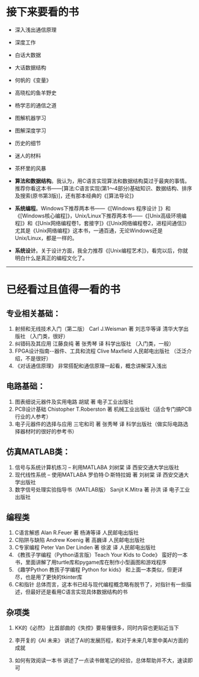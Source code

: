 # 接下来要看的书
* 深入浅出通信原理
* 深度工作
* 白话大数据
* 大话数据结构
* 何帆的《变量》
* 高晓松的鱼羊野史
* 杨学志的通信之道
* 图解机器学习
* 图解深度学习
* 历史的细节
* 迷人的材料
* 茶杯里的风暴

*   **算法和数据结构**。我认为，用C语言实现算法和数据结构莫过于最爽的事情。推荐你看这本书——[算法:C语言实现(第1～4部分)基础知识、数据结构、排序及搜索(原书第3版)]，还有那本经典的《[算法导论]》
*   **系统编程**。Windows下推荐两本书——《[Windows 程序设计 ]》和《[Windows核心编程]》，Unix/Linux下推荐两本书——《[Unix高级环境编程]》和《[Unix网络编程卷1，套接字]》《[Unix网络编程卷2，进程间通信]》尤其是《Unix网络编程》这本书，一通百通，无论Windows还是Unix/Linux，都是一样的。
*   **系统设计**。关于设计方面，我全力推荐《[Unix编程艺术]》，看完以后，你就明白什么是真正的编程文化了。

***
# 已经看过且值得一看的书
## 专业相关基础：
1. 射频和无线技术入门（第二版） Carl J.Weisman 著 刘志华等译 清华大学出版社
（入门类，很好）
2. 纠错码及其应用  江藤良纯 著 张秀琴 译  科学出版社
（入门类，一般）
3. FPGA设计指南--器件、工具和流程 Clive Maxfield 人民邮电出版社
（泛泛介绍，不是很好）
4. 《对话通信原理》
非常搭配和通信原理一起看，概念讲解深入浅出

## 电路基础：
1. 图表细说元器件及实用电路  胡斌 著  电子工业出版社
2. PCB设计基础 Chistopher T.Roberston 著 机械工业出版社（适合专门搞PCB行业的人参考）
3. 电子元器件的选择与应用  三宅和司 著  张秀琴 译  科学出版社（做实际电路选择器材时的很好的参考书）

## 仿真MATLAB类：
1. 信号与系统计算机练习 – 利用MATLABA 刘树棠 译  西安交通大学出版社
2. 现代线性系统 – 使用MATLABA 罗伯特·D·斯特拉姆 著  刘树棠 译  西安交通大学出版社
3. 数字信号处理实验指导书（MATLAB版） Sanjit K.Mitra 著 孙洪 译 电子工业出版社

## 编程类

1. C语言解惑 Alan R.Feuer 著  杨涛等译  人民邮电出版社
2. C陷阱与缺陷 Andrew Koenig 著  高巍译  人民邮电出版社
3. C专家编程 Peter Van Der Linden 著 徐波 译 人民邮电出版社
4. 《教孩子学编程（Python语言版）Teach Your Kids to Code》
   蛮好的一本书，里面讲解了用turtle库和pygame库在制作小型画图和游戏程序
5. 《趣学Python 教孩子学编程 Python for kids》
和上面一本类似，但更详尽，也是用了更快的tkinter库
6. C和指针
总体而言，这本书已经与现代编程概念略有脱节了，对指针有一些描述，但最好还是看用C语言实现具体数据结构的书

## 杂项类
1. KK的《必然》
比首部曲的《失控》要易懂很多，同时内容也更贴近当下

2. 李开复的《AI 未来》
讲述了AI的发展历程，和对于未来几年里中美AI方面的成就

3. 如何有效阅读一本书
讲述了一点读书做笔记的经验，总体帮助并不大，速读即可




